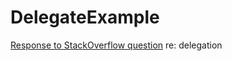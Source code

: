 # DelegateExample
[Response to StackOverflow question](http://stackoverflow.com/questions/40856037/how-to-know-when-an-avspeechutterance-has-finished-so-as-to-continue-app-activi) re: delegation
